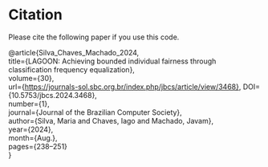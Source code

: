 # Citation
Please cite the following paper if you use this code.

@article{Silva_Chaves_Machado_2024,\
	title={LAGOON: Achieving bounded individual fairness through classification frequency equalization},\
 	volume={30},\
	url={https://journals-sol.sbc.org.br/index.php/jbcs/article/view/3468},
 	DOI={10.5753/jbcs.2024.3468},\
	number={1},\
	journal={Journal of the Brazilian Computer Society},\
	author={Silva, Maria and Chaves, Iago and Machado, Javam},\
	year={2024},\
	month={Aug.},\
	pages={238–251}\
}
